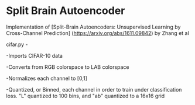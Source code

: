 # Split Brain Autoencoder

Implementation of [Split-Brain Autoencoders: Unsupervised Learning by Cross-Channel Prediction] (https://arxiv.org/abs/1611.09842) by Zhang et al

cifar.py - 

  -Imports CIFAR-10 data
  
  -Converts from RGB colorspace to LAB colorspace
  
  -Normalizes each channel to [0,1]
  
  -Quantized, or Binned, each channel in order to train under classification loss. "L" quantized to 100 bins, and "ab" quantized to a 16x16 grid
  
  


